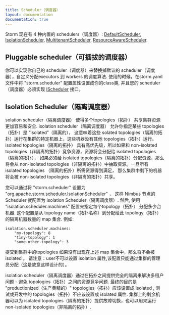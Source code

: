 ```yaml
---
title: Scheduler（调度器）
layout: documentation
documentation: true
---
```


Storm 现在有 4 种内置的 schedulers（调度器）: [DefaultScheduler]({{page.git-blob-base}}/storm-core/src/clj/org/apache/storm/scheduler/DefaultScheduler.clj), [IsolationScheduler]({{page.git-blob-base}}/storm-core/src/clj/org/apache/storm/scheduler/IsolationScheduler.clj), [MultitenantScheduler]({{page.git-blob-base}}/storm-core/src/jvm/org/apache/storm/scheduler/multitenant/MultitenantScheduler.java), [ResourceAwareScheduler](Resource_Aware_Scheduler_overview.html). 

## Pluggable scheduler（可插拔的调度器）
你可以实现你自己的 scheduler（调度器）来替换掉默认的 scheduler（调度器），自定义分配executors  到 workers 的调度算法.
使用的时候，在storm.yaml 文件中将 "storm.scheduler" 配置属性设置成你的class类, 并且您的 scheduler（调度器）必须实现 [IScheduler]({{page.git-blob-base}}/storm-core/src/jvm/org/apache/storm/scheduler/IScheduler.java) 接口。

## Isolation Scheduler（隔离调度器）
solation scheduler（隔离调度器） 使得多个topologies（拓扑） 共享集群资源更加容易和安全.
isolation scheduler（隔离调度器） 允许你指定某些 topologies（拓扑）是 “isolated”（隔离的），
这意味着这些  solated topologies（隔离的拓扑）运行在集群的特定机器上，这些机器没有其他 topologies（拓扑）运行。
isolated topologies（隔离的拓扑） 具有高优先级，所以如果和 non-isolated  topologies（非隔离的拓扑）竞争资源，资源将会分配给 isolated topologies（隔离的拓扑），
如果必须给 isolated topologies（隔离的拓扑）分配资源，那么将会从 non-isolated topologies（非隔离的拓扑）中抽取资源。一旦所有 isolated topologies （隔离的拓扑）所需资源得到满足，
那么集群中剩下的机器将会被 non-isolated topologies（非隔离的拓扑）共享。

您可以通过将 "storm.scheduler" 设置为 "org.apache.storm.scheduler.IsolationScheduler" ， 这样 Nimbus 节点的 Scheduler 就配置为 Isolation Scheduler（隔离调度器）.
然后, 使用 "isolation.scheduler.machines" 配置来指定每个topology（拓扑） 分配多少台机器.
这个配置是从 topology name（拓扑名称）到分配给此 topology（拓扑）的隔离机器数量的 map 集合.
例如:

```
isolation.scheduler.machines: 
    "my-topology": 8
    "tiny-topology": 1
    "some-other-topology": 3
```

提交到集群中的topologies 如果没有出现在上述 map 集合中，那么将不会被 isolated 。
请注意：user不可以设置 isolation 属性,该配置只能通过集群的管理员分配（这是故意这样设计的）。

isolation scheduler（隔离调度器）通过在拓扑之间提供完全的隔离来解决多租户问题 - 避免 topologies（拓扑）之间的资源竞争问题.
最终的目的是 "productionized（生产黄精的）" topologies（拓扑）应该设置成 isolated , 测试或开发中的 topologies（拓扑）不应该设置成 isolated 属性.
集群上的剩余机器可以为 isolated topologies（隔离的拓扑）提供故障切换，也可以用来运行 non-isolated topologies（非隔离的拓扑）.

